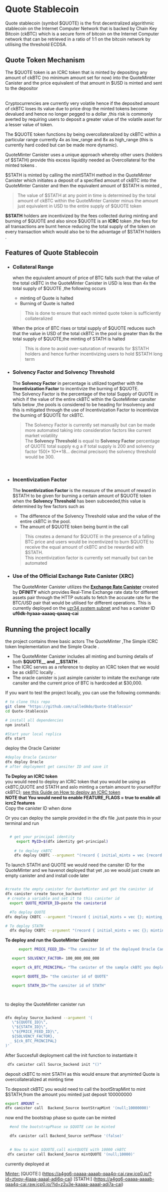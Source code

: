 # Quote Stablecoin

Quote stablecoin (symbol $QUOTE) is the first decentralized algorithmic stablecoin on the Internet Computer Network that is backed by Chain Key Bitcoin (ckBTC) which is a secure form of bitcoin on the Internet Computer network that can be retrieved in a ratio of 1:1 on the bitcoin network by utilising the threshold ECDSA.<br>

## Quote Token Mechanism

The  $QUOTE token is an ICRC token that is minted by depositing any amount of ckBTC (no minimum amount set for now) into the QuoteMinter Canister and the price equivalent of that amount in $USD is minted and sent to the depositor <br><br>

Cryptocurrencies are currently very volatile hence if the deposited amount of ckBTC loses its value due to price drop the minted tokens become devalued and hence no longer pegged to a dollar ,this risk is commonly averted by requiring users to deposit a greater value of the volatile asset for a lesser value of token.

 The $QUOTE token functions by being overcollateralized by ckBTC within a particular range currently 4x as low_range and 8x as high_range (this is currently hard coded but can be made more dynamic).<br>

QuoteMinter Canister uses a unique approach whereby other users (holders of $STATH) provide this excess liquidity needed as Overcollateral for the minted tokens .<br>


$STATH is minted by calling the mintSTATH method in the QuoteMinter Canister which initiates a deposit of a specified amount of ckBTC into the QuoteMinter Canister and then the equivalent amount of $STATH is minted ,
>The value of $STATH at any point in time is determined by the total amount of ckBTC within the QuoteMinter Canister minus the amount just equivalent in USD to the entire supply of $QUOTE token<br>

**$STATH** holders are incentivized by the fees collected during minting and burning of $QUOTE and also since $QUOTE is an __ICRC__ token ,the fees for all transactions are burnt hence reducing the total supply of the token on every transaction which would also be to the advantage of $STATH holders .


## Features of Quote Stablecoin

* ### Collateral Range <br>
   when the equivalent amount of price of BTC falls such that the value of the total ckBTC in the QuoteMinter Canister in USD is less than 4x the total supply of $QUOTE ,the following occurs
  * minting of Quote is halted 
  * Burning of Quote is halted
  
  >This is done to ensure that each minted quote token is sufficiently collateralized <br>

  When the price of BTC rises or total supply of $QUOTE reduces such that the value in USD of the total ckBTC in the pool is greater than 8x the total supply of $QUOTE,the minting of STATH is halted<br>

  >This is done to avoid over-saturation of rewards for $STATH holders and hence further incentivizing users to hold $STATH long term<br>


* ### Solvency Factor and Solvency Threshold<br>
   The __Solvency Factor__ in percentage is utilized together with the __Incentivization Factor__ to incentivize the burning of $QUOTE.<br>
   The Solvency Factor is the percentage of the total Supply of QUOTE in which if the value of the entire ckBTC within the QuoteMinter cansiter falls below ,the pools is considered to be heading for Insolvency and this is mitigated through the use  of Incentivization Factor to incentivize the burning of $QUOTE for ckBTC.
   >The Solvency Factor is currently set manually but can be made more automated taking into consideration factors like current market volatility <br>
   >The __Solvency  Threshold__ is equal to __Solvency Factor__ percentage of QUOTE total supply e.g a if total supply is 200 and solvency factor 150(* 10**18... decimal precison) the solvency threshold would be 300.
   <br>
* ### Incentivization Factor<br>
  The __Incentivization Factor__ is the measure of the amount of reward in $STATH to be given for burning a certain amount of $QUOTE token when the __Solvency Threshold__ has been subceeded,this value is determined by few factors such as 
  * The difference of the Solvency Threshold value and the value of the entire ckBTC in the pool.
  * The amount of $QUOTE token being burnt in the call
  >This creates a demand for $QUOTE in the presence of a falling BTC price and users would be incentivized to burn $QUOTE to receive the equal amount of ckBTC and be rewarded with $STATH.<br>
  >This incentivization factor is currently set manually but can be automated <br>

* ### Use of the Official Exchange Rate  Canister (XRC) <br>
  The QuoteMinter Canister utilizes the **[Exchange Rate Canister](https://internetcomputer.org/docs/current/developer-docs/integrations/exchange-rate/exchange-rate-canister)** created by **DFINITY** which provides Real-Time Exchange rate data for different assets pair through the HTTP outcalls  to fetch the accurate rate for the BTC/USD pair that would be utilised for different operations. This is currently deployed on the [uzr34 system subnet](https://dashboard.internetcomputer.org/subnet/uzr34-akd3s-xrdag-3ql62-ocgoh-ld2ao-tamcv-54e7j-krwgb-2gm4z-oqe) and has a canister ID __uf6dk-hyaaa-aaaaq-qaaaq-cai__ <br>


## Running the project locally
 
 the project contains three basic actors The QuoteMinter ,The Simple ICRC token Implementation and the Simple Oracle .

 * The QuoteMinter Canister includes all minting and burning details of both __$QUOTE__ and __$STATH__ .
 * The ICRC serves as a reference to deploy an ICRC token that we would be as ckBTC locally .
 * The oracle canister is just asimple canister to imitate the exchange rate cansiter and the current price of BTC is hardcoded at $30,000.<br>

If you want to test the  project locally, you can use the following commands:
 
```bash
# to clone this repo
git clone "https://github.com/calledAdo/Quote-Stablecoin"
cd Quote-Stablecoin

# install all dependencies
npm install

#Start your local replica
dfx start 
```
  deploy the Oracle Canister
``` bash
#deploy Oracle Canister
dfx deploy Oracle 
# after deployment get cansiter ID and save it 
```

**To Deploy an ICRC token**<br>
you would need to deploy an ICRC token that you would be using as ckBTC,QUOTE and STATH and  aslo minting  a certain amount to yourself(for ckBTC);
[see this Guide on How to deploy an ICRC token](https://internetcomputer.org/docs/current/tutorials/developer-journey/level-4/4.2-icrc-tokens)<br>
__NOTE that You would  need to enable FEATURE_FLAGS = true to enable all icrc2 features__<br>
Copy the canister ID when done <br>

Or you can deploy the sample provided in the dfx file ,just paste this in your terminal and run 

```bash

  # get your principal identity 
     export MyID=$(dfx identity get-principal)
  
    # to deploy ckBTC
    dfx deploy CKBTC --argument "(record { initial_mints = vec {record {account = record {owner = principal \"${MyID}\";};amount =100000000000000000000000000 }}; minting_account = record{ owner = principal \"${MyID}\"}; token_name = \"CKBitcoin\"; token_symbol = \"ckBTC\"; decimals = 18; transfer_fee = 100000000 })"

```
  
  To launch STATH and QUOTE we would need the cansiter ID for the QuoteMinter and we havenot deployed that yet ,so we would just create an empty canister and and install code later 

  ```bash

  #create the empty canister for QuoteMinter and get the canister id
  dfx canister create Source_backend
   # create a variable and set it to this canister id 
    export QUOTE_MINTER_ID=paste the canisterid 

    #To deploy QUOTE
  dfx deploy CKBTC --argument "(record { initial_mints = vec {}; minting_account = record{ owner = principal \"${QUOTE_MINTER_ID}\"}; token_name = \"Quote\"; token_symbol = \"QUOTE\"; decimals = 18; transfer_fee : 100000000 })"

  # To deploy STATH 
    dfx deploy CKBTC --argument "(record { initial_mints = vec {}; minting_account = record{ owner = principal \"${QUOTE_MINTER_ID}\"}; token_name = \"Stath\"; token_symbol = \"STATH\"; decimals = 18; transfer_fee : 100000000 })"
  ```

**To deploy and run the QuoteMinter Canister**
```bash
      export PRICE_FEED_ID= "The cansiter Id of the deployed Oracle Canister"

   export SOLVENCY_FACTOR= 100_000_000_000

   export ck_BTC_PRINCIPAL= "The canister of the sample ckBTC you deployed you just deployed"

   export QUOTE_ID= "the canister id of QUOTE"

   export STATH_ID="The cansiter id of STATH"

   
  ```
  to deploy the QuoteMinter canister run

  ```bash

  dfx deploy Source_backend --argument '(
     \"${QUOTE_ID}\",
     \"${STATH_ID}\",
     \"${PRICE_FEED_ID}\",
     ${SOLVENCY_FACTOR},
    _ ${ck_BTC_PRINCIPAL}
  )'
  ```

  After Succesfull deployment call the init function to instantiate it<br>
  ```bash
   dfx canister call Source_backend init "()"
  ```

  deposit ckBTC to mint STATH as this would ensure that anyminted Quote is overcollateralized at minting time


  To depsosit ckBTC you would need to call the bootStrapMint to mint $STATH,from the amount you minted just deposit 100000000
  ```bash
  export AMOUNT = 
  dfx canister call  Backend_Source bootStrapMint '(null;10000000)' 
```

 now end the bootstrap phase so quote can be minted 
```bash
  #end the bootstrapPhase so $QUOTE can be minted

  dfx canister call Backend_Source setPhase '(false)' 
  

  # Now to mint $QUOTE,call mintQUOTE with 10000 ckBTC
 dfx canister call Backend_Source mintQUOTE '(null;10000)'

  ```

currently deployed at 

 [Minter:]( https://a4gq6-oaaaa-aaaab-qaa4q-cai.raw.icp0.io/?id=zuwwm-rqaaa-aaaal-adi6a-cai)
 [QUOTE:] (https://a4gq6-oaaaa-aaaab-qaa4q-cai.raw.icp0.io/?id=ztxqy-4iaaa-aaaal-adi6q-cai)
 [STATH:] (https://a4gq6-oaaaa-aaaab-qaa4q-cai.raw.icp0.io/?id=z2u3e-kaaaa-aaaal-adi7a-cai)
  

  




